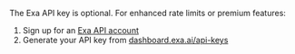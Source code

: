 The Exa API key is optional. For enhanced rate limits or premium features:

1. Sign up for an [Exa API account](https://dashboard.exa.ai)
2. Generate your API key from [dashboard.exa.ai/api-keys](https://dashboard.exa.ai/api-keys)
